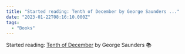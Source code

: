 ```yaml
---
title: "Started reading: Tenth of December by George Saunders ..."
date: "2023-01-22T08:16:10.000Z"
tags: 
  - "Books"
---
```


Started reading: [Tenth of December](https://micro.blog/books/9780812993813) by George Saunders 📚

